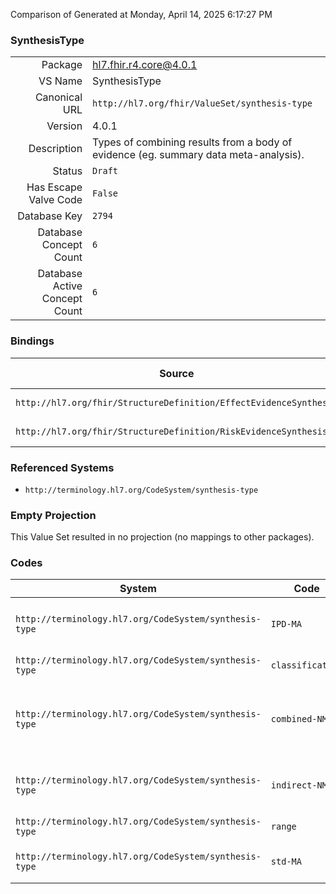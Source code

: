 Comparison of 
Generated at Monday, April 14, 2025 6:17:27 PM

### SynthesisType

|      |     |
| ---: | --- |
| Package | hl7.fhir.r4.core@4.0.1 |
| VS Name | SynthesisType |
| Canonical URL | `http://hl7.org/fhir/ValueSet/synthesis-type` |
| Version | 4.0.1 |
| Description | Types of combining results from a body of evidence (eg. summary data meta-analysis). |
| Status | `Draft` |
| Has Escape Valve Code | `False` |
| Database Key | `2794` |
| Database Concept Count | `6` |
| Database Active Concept Count | `6` |
### Bindings

| Source | Element | Binding | Strength | Element Short |
| ------ | ------- | ------- | -------- | ------------- |
| `http://hl7.org/fhir/StructureDefinition/EffectEvidenceSynthesis` | `EffectEvidenceSynthesis.synthesisType` | `http://hl7.org/fhir/ValueSet/synthesis-type` | `Extensible` | Type of synthesis |
| `http://hl7.org/fhir/StructureDefinition/RiskEvidenceSynthesis` | `RiskEvidenceSynthesis.synthesisType` | `http://hl7.org/fhir/ValueSet/synthesis-type` | `Extensible` | Type of synthesis |

### Referenced Systems

* `http://terminology.hl7.org/CodeSystem/synthesis-type`
### Empty Projection

This Value Set resulted in no projection (no mappings to other packages).

### Codes

| System | Code | Display |
| ------ | ---- | ------- |
| `http://terminology.hl7.org/CodeSystem/synthesis-type` | `IPD-MA` | individual patient data meta-analysis |
| `http://terminology.hl7.org/CodeSystem/synthesis-type` | `classification` | classifcation of results |
| `http://terminology.hl7.org/CodeSystem/synthesis-type` | `combined-NMA` | combined direct plus indirect network meta-analysis |
| `http://terminology.hl7.org/CodeSystem/synthesis-type` | `indirect-NMA` | indirect network meta-analysis |
| `http://terminology.hl7.org/CodeSystem/synthesis-type` | `range` | range of results |
| `http://terminology.hl7.org/CodeSystem/synthesis-type` | `std-MA` | summary data meta-analysis |
